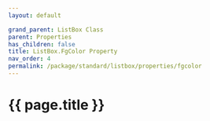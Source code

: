 ```yaml
---
layout: default

grand_parent: ListBox Class
parent: Properties
has_children: false
title: ListBox.FgColor Property
nav_order: 4
permalink: /package/standard/listbox/properties/fgcolor
---
```

# {{ page.title }}
